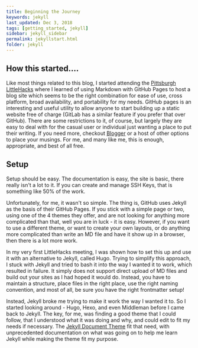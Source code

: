 ```yaml
---
title: Beginning the Journey
keywords: jekyll
last_updated: Dec 3, 2018
tags: [getting_started, jekyll]
sidebar: jekyll_sidebar
permalink: jekyllstart.html
folder: jekyll
---
```


## How this started.... ##

Like most things related to this blog, I started attending the [Pittsburgh LittleHacks](https://capozza.io/little-hack/) where I learned of using Markdown with GitHub Pages to host a blog site which seems to be the right combination for ease of use, cross platform, broad availability, and portability for my needs. GitHub pages is an interesting and useful utility to allow anyone to start building up a static website free of charge (GitLab has a similar feature if you prefer that over GitHub). There are some restrictions to it, of course, but largely they are easy to deal with for the casual user or individual just wanting a place to put their writing.  If you need more, checkout [Blogger](https://www.blogger.com) or a host of other options to place your musings.  For me, and many like me, this is enough, appropriate, and best of all free.

## Setup ##

Setup should be easy. The documentation is easy, the site is basic, there really isn't a lot to it.  If you can create and manage SSH Keys, that is something like 50% of the work.

Unfortunately, for me, it wasn't so simple. The thing is, GitHub uses Jekyll as the basis of their GitHub Pages.  If you stick with a simple page or two, using one of the 4 themes they offer, and are not looking for anything more complicated than that, well you are in luck - it is easy.  However, if you want to use a different theme, or want to create your own layouts, or do anything more complicated than write an MD file and have it show up in a browser, then there is a lot more work.

In my very first LittleHacks meeting, I was shown how to set this up and use it with an alternative to Jekyll, called Hugo.  Trying to simplify this approach, I stuck with Jekyll and tried to bash it into the way I wanted it to work, which resulted in failure.  It simply does not support direct upload of MD files and build out your sites as I had hoped it would do.  Instead, you have to maintain a structure, place files in the right place, use the right naming convention, and most of all, be sure you have the right frontmatter setup!

Instead, Jekyll broke me trying to make it work the way I wanted it to.  So I started looking around - Hugo, Hexo, and even Middleman before I came back to Jekyll.  The key, for me, was finding a good theme that I could follow, that I understood what it was doing and why, and could edit to fit my needs if necessary.  The [Jekyll Document Theme](https://github.com/tomjoht/documentation-theme-jekyll) fit that need, with unprecedented documentation on what was going on to help me learn Jekyll while making the theme fit my purpose.